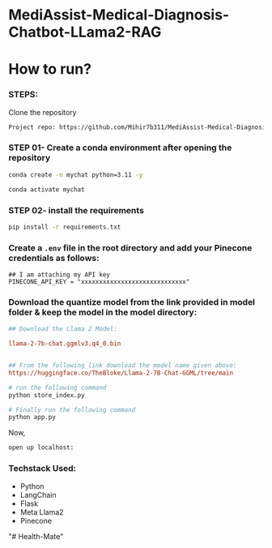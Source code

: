 # MediAssist-Medical-Diagnosis-Chatbot-LLama2-RAG

# How to run?
### STEPS:

Clone the repository

```bash
Project repo: https://github.com/Mihir7b311/MediAssist-Medical-Diagnosis-Chatbot-LLama2-RAG
```

### STEP 01- Create a conda environment after opening the repository

```bash
conda create -n mychat python=3.11 -y
```

```bash
conda activate mychat
```

### STEP 02- install the requirements
```bash
pip install -r requirements.txt
```


### Create a `.env` file in the root directory and add your Pinecone credentials as follows:

```
## I am attaching my API key
PINECONE_API_KEY = "xxxxxxxxxxxxxxxxxxxxxxxxxxxxx"

```


### Download the quantize model from the link provided in model folder & keep the model in the model directory:

```ini
## Download the Llama 2 Model:

llama-2-7b-chat.ggmlv3.q4_0.bin


## From the following link download the model name given above:
https://huggingface.co/TheBloke/Llama-2-7B-Chat-GGML/tree/main
```

```bash
# run the following command
python store_index.py
```

```bash
# Finally run the following command
python app.py
```

Now,
```bash
open up localhost:
```


### Techstack Used:

- Python
- LangChain
- Flask
- Meta Llama2
- Pinecone


"# Health-Mate" 
